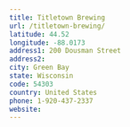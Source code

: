 ```yaml
---
title: Titletown Brewing
url: /titletown-brewing/
latitude: 44.52
longitude: -88.0173
address1: 200 Dousman Street
address2: 
city: Green Bay
state: Wisconsin
code: 54303
country: United States
phone: 1-920-437-2337
website: 
---
```


